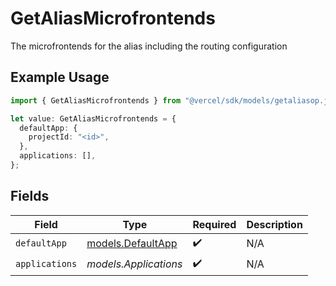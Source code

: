 # GetAliasMicrofrontends

The microfrontends for the alias including the routing configuration

## Example Usage

```typescript
import { GetAliasMicrofrontends } from "@vercel/sdk/models/getaliasop.js";

let value: GetAliasMicrofrontends = {
  defaultApp: {
    projectId: "<id>",
  },
  applications: [],
};
```

## Fields

| Field                                        | Type                                         | Required                                     | Description                                  |
| -------------------------------------------- | -------------------------------------------- | -------------------------------------------- | -------------------------------------------- |
| `defaultApp`                                 | [models.DefaultApp](../models/defaultapp.md) | :heavy_check_mark:                           | N/A                                          |
| `applications`                               | *models.Applications*                        | :heavy_check_mark:                           | N/A                                          |